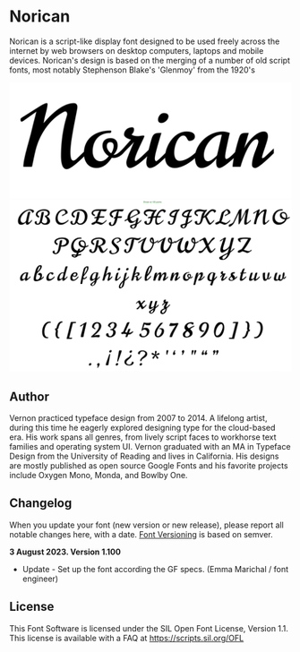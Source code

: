 # Norican

Norican is a script-like display font designed to be used freely across the internet by web browsers on desktop computers, laptops and mobile devices. Norican's design is based on the merging of a number of old script fonts, most notably Stephenson Blake's 'Glenmoy' from the 1920's

![Sample Image](documentation/image1.png)
![Sample Image](documentation/image2.png)

## Author

Vernon practiced typeface design from 2007 to 2014. A lifelong artist, during this time he eagerly explored designing type for the cloud-based era. His work spans all genres, from lively script faces to workhorse text families and operating system UI. Vernon graduated with an MA in Typeface Design from the University of Reading and lives in California. His designs are mostly published as open source Google Fonts and his favorite projects include Oxygen Mono, Monda, and Bowlby One.


## Changelog

When you update your font (new version or new release), please report all notable changes here, with a date.
[Font Versioning](https://github.com/googlefonts/gf-docs/tree/main/Spec#font-versioning) is based on semver. 

**3 August 2023. Version 1.100**
- Update - Set up the font according the GF specs. (Emma Marichal / font engineer)

## License

This Font Software is licensed under the SIL Open Font License, Version 1.1.
This license is available with a FAQ at
https://scripts.sil.org/OFL
